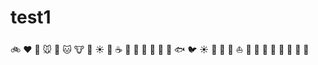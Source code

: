 # test1

:bike: :heart: :dog: :mouse: :rabbit: :cat: :cow: :pig: :sunny: :car:
:coffee: :bouquet: :baby: :shoe: :cookie: :whale: :whale2: :fish:  :bird: :sunny: :car: :train: 
:ship: :boat: :tada: :ghost: :shit: :horse: :monkey:
:cake:
:car:
:train:

